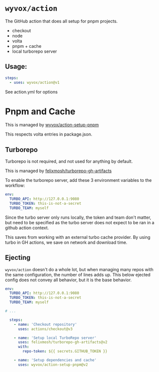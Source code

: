 # `wyvox/action`

The GitHub action that does all setup for pnpm projects.
- checkout
- node
- volta
- pnpm + cache
- local turborepo server



## Usage:

```yaml
steps:
  - uses: wyvox/action@v1
```

See action.yml for options

# Pnpm and Cache

This is managed by [wyvox/action-setup-pnpm](https://github.com/wyvox/action-setup-pnpm/)

This respects volta entries in package.json.

## Turborepo

Turborepo is not required, and not used for anything by default.

This is managed by [felixmosh/turborepo-gh-artifacts](https://github.com/felixmosh/turborepo-gh-artifacts)

To enable the turborepo server, add these 3 environment variables to the workflow:
```yaml
env:
  TURBO_API: http://127.0.0.1:9080
  TURBO_TOKEN: this-is-not-a-secret
  TURBO_TEAM: myself
```

Since the turbo server only runs locally, the token and team don't matter, but need to be specified as the turbo server does not expect to be ran in a github action context.

This saves from working with an external turbo cache provider. By using turbo in GH actions, we save on network and download time.


## Ejecting

`wyvox/action` doesn't do a whole lot, but when managing many repos with the same configuration, the number of lines adds up.
This below ejected config does not convey all behavior, but it is the base behavior.

```yaml 
env:
  TURBO_API: http://127.0.0.1:9080
  TURBO_TOKEN: this-is-not-a-secret
  TURBO_TEAM: myself

# ...

  steps:
    - name: 'Checkout repository'
      uses: actions/checkout@v3

    - name: 'Setup local TurboRepo server'
      uses: felixmosh/turborepo-gh-artifacts@v2
      with:
        repo-token: ${{ secrets.GITHUB_TOKEN }}

    - name: 'Setup dependencies and cache'
      uses: wyvox/action-setup-pnpm@v2
```
